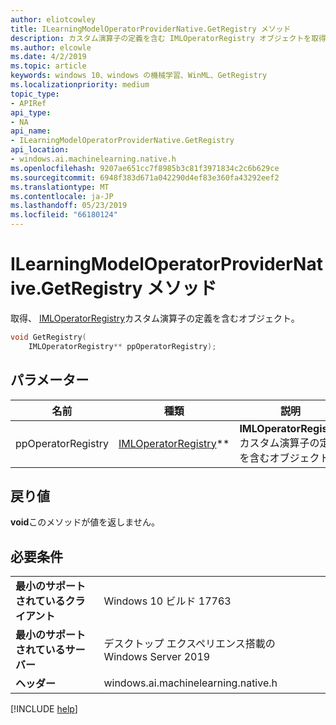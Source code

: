 ```yaml
---
author: eliotcowley
title: ILearningModelOperatorProviderNative.GetRegistry メソッド
description: カスタム演算子の定義を含む IMLOperatorRegistry オブジェクトを取得します。
ms.author: elcowle
ms.date: 4/2/2019
ms.topic: article
keywords: windows 10、windows の機械学習、WinML、GetRegistry
ms.localizationpriority: medium
topic_type:
- APIRef
api_type:
- NA
api_name:
- ILearningModelOperatorProviderNative.GetRegistry
api_location:
- windows.ai.machinelearning.native.h
ms.openlocfilehash: 9207ae651cc7f8985b3c81f3971834c2c6b629ce
ms.sourcegitcommit: 6948f383d671a042290d4ef83e360fa43292eef2
ms.translationtype: MT
ms.contentlocale: ja-JP
ms.lasthandoff: 05/23/2019
ms.locfileid: "66180124"
---
```

# <a name="ilearningmodeloperatorprovidernativegetregistry-method"></a>ILearningModelOperatorProviderNative.GetRegistry メソッド

取得、 [IMLOperatorRegistry](../custom-operators/IMLOperatorRegistry.md)カスタム演算子の定義を含むオブジェクト。

```cpp
void GetRegistry(
    IMLOperatorRegistry** ppOperatorRegistry);
```

## <a name="parameters"></a>パラメーター

| 名前 | 種類 | 説明 |
|------|------|-------------|
| ppOperatorRegistry | [IMLOperatorRegistry](../custom-operators/IMLOperatorRegistry.md)** | **IMLOperatorRegistry**カスタム演算子の定義を含むオブジェクト。 |

## <a name="returns"></a>戻り値

**void**このメソッドが値を返しません。

## <a name="requirements"></a>必要条件

| | |
|-|-|
| **最小のサポートされているクライアント** | Windows 10 ビルド 17763 |
| **最小のサポートされているサーバー** | デスクトップ エクスペリエンス搭載の Windows Server 2019 |
| **ヘッダー** | windows.ai.machinelearning.native.h |

[!INCLUDE [help](../../includes/get-help.md)]
